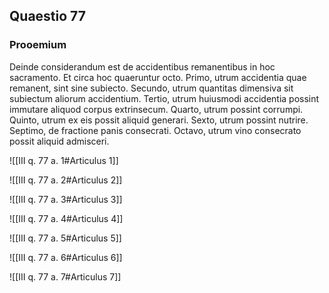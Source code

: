 ## Quaestio 77

### Prooemium

Deinde considerandum est de accidentibus remanentibus in hoc sacramento. Et circa hoc quaeruntur octo. Primo, utrum accidentia quae remanent, sint sine subiecto. Secundo, utrum quantitas dimensiva sit subiectum aliorum accidentium. Tertio, utrum huiusmodi accidentia possint immutare aliquod corpus extrinsecum. Quarto, utrum possint corrumpi. Quinto, utrum ex eis possit aliquid generari. Sexto, utrum possint nutrire. Septimo, de fractione panis consecrati. Octavo, utrum vino consecrato possit aliquid admisceri.

![[III q. 77 a. 1#Articulus 1]]

![[III q. 77 a. 2#Articulus 2]]

![[III q. 77 a. 3#Articulus 3]]

![[III q. 77 a. 4#Articulus 4]]

![[III q. 77 a. 5#Articulus 5]]

![[III q. 77 a. 6#Articulus 6]]

![[III q. 77 a. 7#Articulus 7]]

